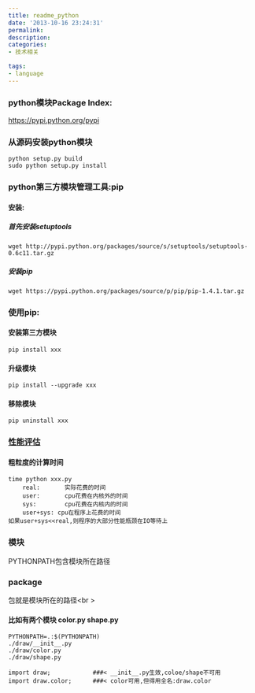 ```yaml
---
title: readme_python
date: '2013-10-16 23:24:31'
permalink: 
description: 
categories: 
- 技术相关

tags:
- language
---
```



### python模块Package Index:
https://pypi.python.org/pypi


### 从源码安装python模块
    python setup.py build
    sudo python setup.py install


### python第三方模块管理工具:pip
#### 安装:
##### 首先安装setuptools
    wget http://pypi.python.org/packages/source/s/setuptools/setuptools-0.6c11.tar.gz
##### 安装pip
    wget https://pypi.python.org/packages/source/p/pip/pip-1.4.1.tar.gz

### 使用pip:
#### 安装第三方模块
    pip install xxx
#### 升级模块
    pip install --upgrade xxx
#### 移除模块
    pip uninstall xxx


### [性能评估](http://www.lupaworld.com/article-229520-1.html)

#### 粗粒度的计算时间
    time python xxx.py
        real:       实际花费的时间
        user:       cpu花费在内核外的时间
        sys:        cpu花费在内核内的时间
        user+sys: cpu在程序上花费的时间
    如果user+sys<<real,则程序的大部分性能瓶颈在IO等待上


### 模块
PYTHONPATH包含模块所在路径


### package
包就是模块所在的路径<br \>
#### 比如有两个模块 color.py shape.py
    PYTHONPATH=.:$(PYTHONPATH)
    ./draw/__init__.py
    ./draw/color.py
    ./draw/shape.py

    import draw;            ###< __init__.py生效,coloe/shape不可用
    import draw.color;      ###< color可用,但得用全名:draw.color

